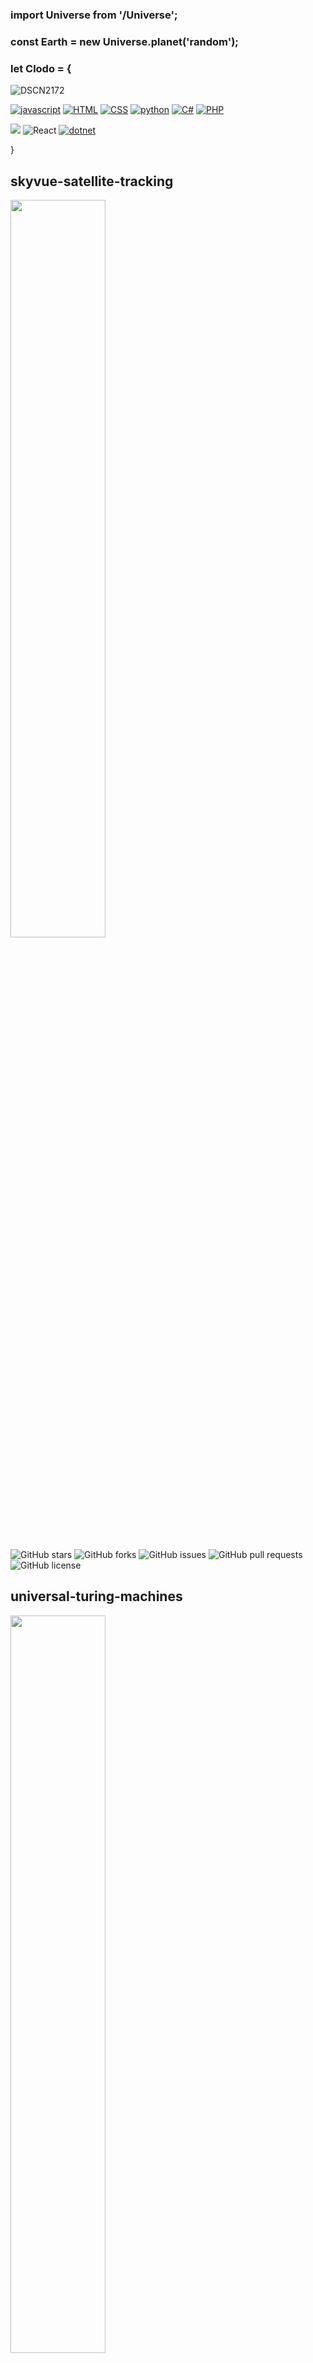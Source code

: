 <h3> import Universe from '/Universe'; </h3>

<h3>const Earth = new Universe.planet('random'); </h3>

<h3>let Clodo = { </h3>

<div align="left">
  
![DSCN2172](https://user-images.githubusercontent.com/104923248/214688635-cd3537fc-eff6-4363-9bc0-26a6d3bf8b3f.JPG)  

</div>

<div align="left">

<a href="https://developer.mozilla.org/pt-BR/docs/Web/JavaScript">![javascript](https://img.shields.io/badge/JavaScript-323330?style=for-the-badge&logo=javascript&logoColor=F7DF1E)</a>
  <a href="https://developer.mozilla.org/pt-BR/docs/Web/HTML">![HTML](https://img.shields.io/badge/HTML5-E34F26?style=for-the-badge&logo=html5&logoColor=white)</a>
  <a href="https://developer.mozilla.org/pt-BR/docs/Web/CSS">![CSS](https://img.shields.io/badge/CSS3-1572B6?style=for-the-badge&logo=css3&logoColor=white)</a>
  <a href="https://www.python.org/">![python](https://img.shields.io/badge/Python-FFD43B?style=for-the-badge&logo=python&logoColor=blue)</a>
  <a href="https://learn.microsoft.com/pt-br/dotnet/csharp/">![C#](https://img.shields.io/badge/C%23-239120?style=for-the-badge&logo=c-sharp&logoColor=white)</a>
  <a href="">![PHP](https://img.shields.io/badge/PHP-777BB4?style=for-the-badge&logo=php&logoColor=white)</a>   



</div>

<div align="left">
  
   <a href=""><img src="https://img.shields.io/badge/Vue.js-35495E?style=for-the-badge&logo=vue.js&logoColor=4FC08D"></a>
    ![React](https://img.shields.io/badge/react-%2320232a.svg?style=for-the-badge&logo=react&logoColor=%2361DAFB)
    <a href="https://dotnet.microsoft.com/en-us/">![dotnet](https://img.shields.io/badge/.NET-512BD4?style=for-the-badge&logo=dotnet&logoColor=white)</a>

</div>


<div align="left">
  

</div>

}


## skyvue-satellite-tracking

<div align="left">
   <img src="https://github.com/clodoN1109/clodoN1109/assets/104923248/719cc235-b70d-4302-a53c-ef9c12390d8e" width="55%">
</div>

![GitHub stars](https://img.shields.io/github/stars/skyvue-satellite-tracking/skyvue-App)
![GitHub forks](https://img.shields.io/github/forks/skyvue-satellite-tracking/skyvue-App)
![GitHub issues](https://img.shields.io/github/issues/skyvue-satellite-tracking/skyvue-App)
![GitHub pull requests](https://img.shields.io/github/issues-pr/skyvue-satellite-tracking/skyvue-App)
![GitHub license](https://img.shields.io/github/license/skyvue-satellite-tracking/skyvue-App)

## universal-turing-machines

<div align="left">
  
  <img src="https://github.com/clodoN1109/turing-universal-machines/assets/104923248/6b58f7a5-d8ed-4f4f-9e04-21abbde5028c" width="55%">

</div>

  ![GitHub stars](https://img.shields.io/github/stars/clodoN1109/turing-universal-machines)
  ![GitHub forks](https://img.shields.io/github/forks/clodoN1109/turing-universal-machines)
  ![GitHub issues](https://img.shields.io/github/issues/clodoN1109/turing-universal-machines)
  ![GitHub pull requests](https://img.shields.io/github/issues-pr/clodoN1109/turing-universal-machines)
  ![GitHub license](https://img.shields.io/github/license/clodoN1109/turing-universal-machines)


## crossing-rivers

<div align="left">
   <img src="https://github.com/clodoN1109/clodoN1109/assets/104923248/918c26ab-e4bc-47a1-8f01-7d2f5640cf78" width="55%">
</div>

##

<a href="https://clodo.me">![website](https://img.shields.io/badge/https://clodo.me-blue)</a>

<!---
clodoN1109/clodoN1109 is a ✨ special ✨ repository because its `README.md` (this file) appears on your GitHub profile.
You can click the Preview link to take a look at your changes.
--->

